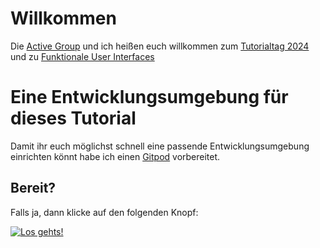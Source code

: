 # Willkommen

Die [Active Group](https://active-group.de/) und ich heißen euch willkommen zum [Tutorialtag 2024](https://active-group.de/tutorialtag/2024/) und zu [Funktionale User Interfaces](https://active-group.de/tutorialtag/2024/ui/)

# Eine Entwicklungsumgebung für dieses Tutorial

Damit ihr euch möglichst schnell eine passende Entwicklungsumgebung einrichten könnt habe ich einen [Gitpod](https://www.gitpod.io/) vorbereitet.

## Bereit?

Falls ja, dann klicke auf den folgenden Knopf:

[![Los gehts!](https://gitpod.io/button/open-in-gitpod.svg)](https://gitpod.io/#https://github.com/Lotbert/tutorial-reacl-c/blob/main/intro.md)

